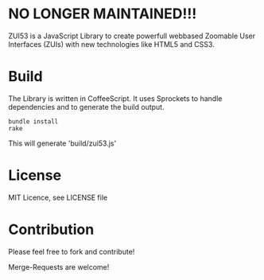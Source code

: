 # NO LONGER MAINTAINED!!!


ZUI53 is a JavaScript Library to create powerfull webbased Zoomable User Interfaces (ZUIs) with new technologies like HTML5 and CSS3.



# Build
The Library is written in CoffeeScript. It uses Sprockets to handle dependencies and to generate the build output.

	bundle install
	rake
	
This will generate 'build/zui53.js'
	
# License
MIT Licence, see LICENSE file

# Contribution
Please feel free to fork and contribute!

Merge-Requests are welcome!
